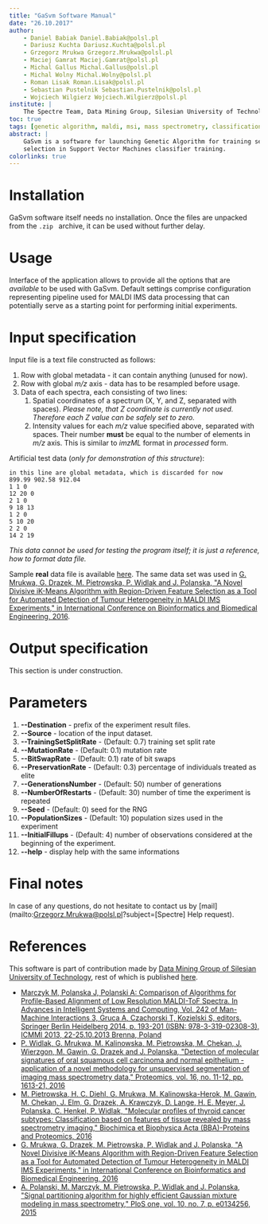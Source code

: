 ```yaml
---
title: "GaSvm Software Manual"
date: "26.10.2017"
author:
    - Daniel Babiak Daniel.Babiak@polsl.pl
    - Dariusz Kuchta Dariusz.Kuchta@polsl.pl
    - Grzegorz Mrukwa Grzegorz.Mrukwa@polsl.pl
    - Maciej Gamrat Maciej.Gamrat@polsl.pl
    - Michal Gallus Michal.Gallus@polsl.pl
    - Michal Wolny Michal.Wolny@polsl.pl
    - Roman Lisak Roman.Lisak@polsl.pl
    - Sebastian Pustelnik Sebastian.Pustelnik@polsl.pl
    - Wojciech Wilgierz Wojciech.Wilgierz@polsl.pl
institute: |
    The Spectre Team, Data Mining Group, Silesian University of Technology
toc: true
tags: [genetic algorithm, maldi, msi, mass spectrometry, classification, svm, support vector machines]
abstract: |
    GaSvm is a software for launching Genetic Algorithm for training set
    selection in Support Vector Machines classifier training.
colorlinks: true
---
```


# Installation

GaSvm software itself needs no installation. Once the files are unpacked from
the `.zip ` archive, it can be used without further delay.

# Usage

Interface of the application allows to provide all the options that are
*available* to be used with GaSvm. Default settings comprise configuration
representing pipeline used for MALDI IMS data processing that can potentially
serve as a starting point for performing initial experiments.

# Input specification

Input file is a text file constructed as follows:

1. Row with global metadata - it can contain anything (unused for now).
2. Row with global *m/z* axis - data has to be resampled before usage.
3. Data of each spectra, each consisting of two lines:
    1. Spatial coordinates of a spectrum (X, Y, and Z, separated with spaces).
    *Please note, that Z coordinate is currently not used. Therefore each Z
    value can be safely set to zero.*
    2. Intensity values for each *m/z* value specified above, separated with
    spaces. Their number **must** be equal to the number of elements in *m/z*
    axis. This is similar to *imzML* format in *processed* form.

Artificial test data (*only for demonstration of this structure*):
```
in this line are global metadata, which is discarded for now
899.99 902.58 912.04
1 1 0
12 20 0
2 1 0
9 18 13
1 2 0
5 10 20
2 2 0
14 2 19
```
*This data cannot be used for testing the program itself; it is just a
reference, how to format data file.*

Sample **real** data file is available
[here](https://1drv.ms/t/s!AvaKDFGHXrvClvcMHkK-3X_W7osr6g).
The same data set was used in
[G. Mrukwa, G. Drazek, M. Pietrowska, P. Widlak and J. Polanska, "A Novel
Divisive iK-Means Algorithm with Region-Driven Feature Selection as a Tool for
Automated Detection of Tumour Heterogeneity in MALDI IMS Experiments," in
International Conference on Bioinformatics and Biomedical Engineering, 2016](http://link.springer.com/chapter/10.1007/978-3-319-31744-1_11).

# Output specification

This section is under construction.

# Parameters

1. **--Destination** - prefix of the experiment result files.
2. **--Source** - location of the input dataset.
3. **--TrainingSetSplitRate** - (Default: 0.7) training set split rate
4. **--MutationRate** - (Default: 0.1) mutation rate
5. **--BitSwapRate** - (Default: 0.1) rate of bit swaps
6. **--PreservationRate** - (Default: 0.3) percentage of individuals treated as
elite
7. **--GenerationsNumber** - (Default: 50) number of generations
8. **--NumberOfRestarts** - (Default: 30) number of time the experiment is
repeated
9. **--Seed** - (Default: 0) seed for the RNG
10. **--PopulationSizes** - (Default: 10) population sizes used in the
experiment
11. **--InitialFillups** - (Default: 4) number of observations considered at
the beginning of the experiment.
12. **--help** - display help with the same informations

# Final notes

In case of any questions, do not hesitate to contact us by
[mail](mailto:Grzegorz.Mrukwa@polsl.pl?subject=[Spectre] Help request).

# References

This software is part of contribution made by
[Data Mining Group of Silesian University of Technology](http://www.zaed.polsl.pl/),
rest of which is published [here](https://github.com/ZAEDPolSl).

+ [Marczyk M, Polanska J, Polanski A: Comparison of Algorithms for Profile-Based
Alignment of Low Resolution MALDI-ToF Spectra. In Advances in Intelligent
Systems and Computing, Vol. 242 of Man-Machine Interactions 3, Gruca A,
Czachorski T, Kozielski S, editors. Springer Berlin Heidelberg 2014, p. 193-201
(ISBN: 978-3-319-02308-3), ICMMI 2013, 22-25.10.2013 Brenna,
Poland](http://link.springer.com/chapter/10.1007/978-3-319-02309-0_20)
+ [P. Widlak, G. Mrukwa, M. Kalinowska, M. Pietrowska, M. Chekan, J. Wierzgon, M.
Gawin, G. Drazek and J. Polanska, "Detection of molecular signatures of oral
squamous cell carcinoma and normal epithelium - application of a novel
methodology for unsupervised segmentation of imaging mass spectrometry data,"
Proteomics, vol. 16, no. 11-12, pp. 1613-21,
2016](http://onlinelibrary.wiley.com/doi/10.1002/pmic.201500458/pdf)
+ [M. Pietrowska, H. C. Diehl, G. Mrukwa, M. Kalinowska-Herok, M. Gawin, M.
Chekan, J. Elm, G. Drazek, A. Krawczyk, D. Lange, H. E. Meyer, J. Polanska, C.
Henkel, P. Widlak, "Molecular profiles of thyroid cancer subtypes:
Classification based on features of tissue revealed by mass spectrometry
imaging," Biochimica et Biophysica Acta (BBA)-Proteins and Proteomics,
2016](http://www.sciencedirect.com/science/article/pii/S1570963916302175)
+ [G. Mrukwa, G. Drazek, M. Pietrowska, P. Widlak and J. Polanska, "A Novel
Divisive iK-Means Algorithm with Region-Driven Feature Selection as a Tool for
Automated Detection of Tumour Heterogeneity in MALDI IMS Experiments," in
International Conference on Bioinformatics and Biomedical Engineering,
2016](http://link.springer.com/chapter/10.1007/978-3-319-31744-1_11)
+ [A. Polanski, M. Marczyk, M. Pietrowska, P. Widlak and J. Polanska, "Signal
partitioning algorithm for highly efficient Gaussian mixture modeling in mass
spectrometry," PloS one, vol. 10, no. 7, p. e0134256,
2015](http://journals.plos.org/plosone/article?id=10.1371/journal.pone.0134256)
